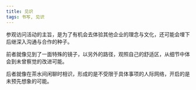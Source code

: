 ```yaml
---
title: 见识
tags: 书写, 见识
---
```


参观访问活动的主旨，是为了有机会去体验其他企业的理念与文化，还可能会埋下后继深入沟通与合作的种子。

前者就像见到了一面特殊的镜子，以另外的路径，观照自己的舒适区，从细节中体会到未曾察觉的改进可能。

后者就像在茶水间闲聊时相识，形成的是不受限于具体事项的人际网络，开启的是未预先想象的可能。
